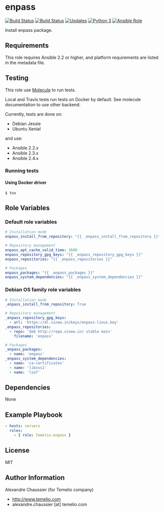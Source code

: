 # enpass

[![Build Status](https://img.shields.io/travis/Temelio/ansible-role-enpass/master.svg?label=travis_master)](https://travis-ci.org/Temelio/ansible-role-enpass)
[![Build Status](https://img.shields.io/travis/Temelio/ansible-role-enpass/develop.svg?label=travis_develop)](https://travis-ci.org/Temelio/ansible-role-enpass)
[![Updates](https://pyup.io/repos/github/Temelio/ansible-role-enpass/shield.svg)](https://pyup.io/repos/github/Temelio/ansible-role-enpass/)
[![Python 3](https://pyup.io/repos/github/Temelio/ansible-role-enpass/python-3-shield.svg)](https://pyup.io/repos/github/Temelio/ansible-role-enpass/)
[![Ansible Role](https://img.shields.io/ansible/role/19498.svg)](https://galaxy.ansible.com/Temelio/enpass/)

Install enpass package.

## Requirements

This role requires Ansible 2.2 or higher,
and platform requirements are listed in the metadata file.

## Testing

This role use [Molecule](https://github.com/metacloud/molecule/) to run tests.

Local and Travis tests run tests on Docker by default.
See molecule documentation to use other backend.

Currently, tests are done on:
- Debian Jessie
- Ubuntu Xenial

and use:
- Ansible 2.2.x
- Ansible 2.3.x
- Ansible 2.4.x

### Running tests

#### Using Docker driver

```
$ tox
```

## Role Variables

### Default role variables

``` yaml
# Installation mode
enpass_install_from_repository: "{{ _enpass_install_from_repository }}"

# Repository management
enpass_apt_cache_valid_time: 3600
enpass_repository_gpg_keys: "{{ _enpass_repository_gpg_keys }}"
enpass_repositories: "{{ _enpass_repositories }}"

# Packages
enpass_packages: "{{ _enpass_packages }}"
enpass_system_dependencies: "{{ _enpass_system_dependencies }}"
```

### Debian OS family role variables

``` yaml
# Installation mode
_enpass_install_from_repository: True

# Repository management
_enpass_repository_gpg_keys:
  - url: 'https://dl.sinew.in/keys/enpass-linux.key'
_enpass_repositories:
  - repo: 'deb http://repo.sinew.in/ stable main'
    filename: 'enpass'

# Packages
_enpass_packages:
  - name: 'enpass'
_enpass_system_dependencies:
  - name: 'ca-certificates'
  - name: 'libxss1'
  - name: 'lsof'
```

## Dependencies

None

## Example Playbook

``` yaml
- hosts: servers
  roles:
    - { role: Temelio.enpass }
```

## License

MIT

## Author Information

Alexandre Chaussier (for Temelio company)
- http://www.temelio.com
- alexandre.chaussier [at] temelio.com
